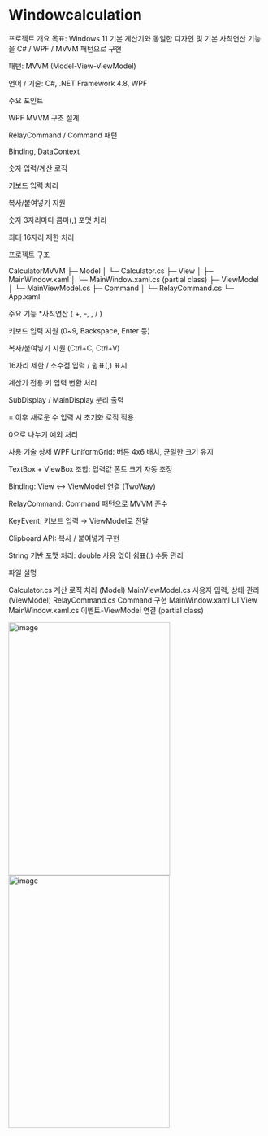 # Windowcalculation

프로젝트 개요
목표: Windows 11 기본 계산기와 동일한 디자인 및 기본 사칙연산 기능을 C# / WPF / MVVM 패턴으로 구현

패턴: MVVM (Model-View-ViewModel)

언어 / 기술: C#, .NET Framework 4.8, WPF

주요 포인트

WPF MVVM 구조 설계

RelayCommand / Command 패턴

Binding, DataContext 

숫자 입력/계산 로직

키보드 입력 처리

복사/붙여넣기 지원

숫자 3자리마다 콤마(,) 포맷 처리

최대 16자리 제한 처리

프로젝트 구조

CalculatorMVVM
├─ Model
│  └─ Calculator.cs
├─ View
│  ├─ MainWindow.xaml
│  └─ MainWindow.xaml.cs (partial class)
├─ ViewModel
│  └─ MainViewModel.cs
├─ Command
│  └─ RelayCommand.cs
└─ App.xaml

주요 기능
*사칙연산 ( +, -, , / )

키보드 입력 지원 (0~9, Backspace, Enter 등)

복사/붙여넣기 지원 (Ctrl+C, Ctrl+V)

16자리 제한 / 소수점 입력 / 쉼표(,) 표시

계산기 전용 키 입력 변환 처리

SubDisplay / MainDisplay 분리 출력

= 이후 새로운 수 입력 시 초기화 로직 적용

0으로 나누기 예외 처리

사용 기술 상세
WPF UniformGrid: 버튼 4x6 배치, 균일한 크기 유지

TextBox + ViewBox 조합: 입력값 폰트 크기 자동 조정

Binding: View ↔ ViewModel 연결 (TwoWay)

RelayCommand: Command 패턴으로 MVVM 준수

KeyEvent: 키보드 입력 → ViewModel로 전달

Clipboard API: 복사 / 붙여넣기 구현

String 기반 포맷 처리: double 사용 없이 쉼표(,) 수동 관리

파일 설명

Calculator.cs	계산 로직 처리 (Model)
MainViewModel.cs	사용자 입력, 상태 관리 (ViewModel)
RelayCommand.cs	Command 구현
MainWindow.xaml	UI View
MainWindow.xaml.cs	이벤트-ViewModel 연결 (partial class)

<img width="318" height="498" alt="image" src="https://github.com/user-attachments/assets/f5aca66b-3e06-4116-b4e7-834e2ba17513" />
<img width="317" height="497" alt="image" src="https://github.com/user-attachments/assets/d83fc5c3-07a5-487d-9e3e-93ef5e597804" />
